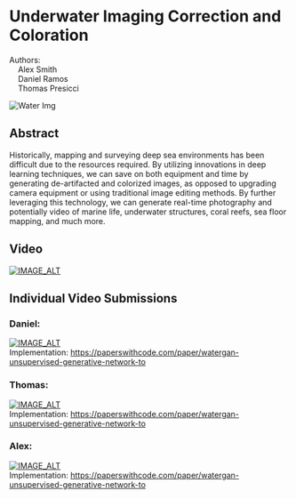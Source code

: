 # Underwater Imaging Correction and Coloration
Authors: <br>
&nbsp;&nbsp;&nbsp;  Alex Smith<br>
&nbsp;&nbsp;&nbsp;  Daniel Ramos<br>
&nbsp;&nbsp;&nbsp;  Thomas Presicci<br>

<img src="https://i.insider.com/5dd69e19fd9db23c606b0e92?width=700" alt="Water Img"/>

## Abstract
Historically, mapping and surveying deep sea environments has been difficult due to the resources required. By utilizing innovations in deep learning techniques, we can save on both equipment and time by generating de-artifacted and colorized images, as opposed to upgrading camera equipment or using traditional image editing methods. By further leveraging this technology, we can generate real-time photography and potentially video of marine life, underwater structures, coral reefs, sea floor mapping, and much more.

## Video
[![IMAGE_ALT](https://img.youtube.com/vi/cHXUSpZdsEo/0.jpg)](https://www.youtube.com/watch?v=cHXUSpZdsEo)

## Individual Video Submissions
### Daniel:
[![IMAGE_ALT](https://img.youtube.com/vi/cHXUSpZdsEo/0.jpg)](https://www.youtube.com/watch?v=cHXUSpZdsEo)
<br>Implementation: https://paperswithcode.com/paper/watergan-unsupervised-generative-network-to
### Thomas:
[![IMAGE_ALT](https://img.youtube.com/vi/cHXUSpZdsEo/0.jpg)](https://www.youtube.com/watch?v=cHXUSpZdsEo)
<br>Implementation: https://paperswithcode.com/paper/watergan-unsupervised-generative-network-to
### Alex:
[![IMAGE_ALT](https://img.youtube.com/vi/cHXUSpZdsEo/0.jpg)](https://www.youtube.com/watch?v=cHXUSpZdsEo)
<br>Implementation: https://paperswithcode.com/paper/watergan-unsupervised-generative-network-to
